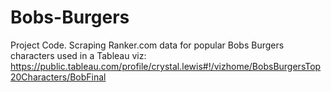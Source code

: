 # Bobs-Burgers
Project Code. Scraping Ranker.com data for popular Bobs Burgers characters used in a Tableau viz: https://public.tableau.com/profile/crystal.lewis#!/vizhome/BobsBurgersTop20Characters/BobFinal

